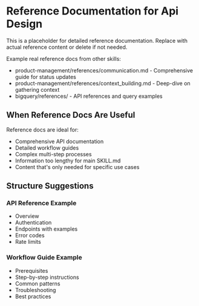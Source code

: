 # Reference Documentation for Api Design

This is a placeholder for detailed reference documentation.
Replace with actual reference content or delete if not needed.

Example real reference docs from other skills:
- product-management/references/communication.md - Comprehensive guide for status updates
- product-management/references/context_building.md - Deep-dive on gathering context
- bigquery/references/ - API references and query examples

## When Reference Docs Are Useful

Reference docs are ideal for:
- Comprehensive API documentation
- Detailed workflow guides
- Complex multi-step processes
- Information too lengthy for main SKILL.md
- Content that's only needed for specific use cases

## Structure Suggestions

### API Reference Example
- Overview
- Authentication
- Endpoints with examples
- Error codes
- Rate limits

### Workflow Guide Example
- Prerequisites
- Step-by-step instructions
- Common patterns
- Troubleshooting
- Best practices
